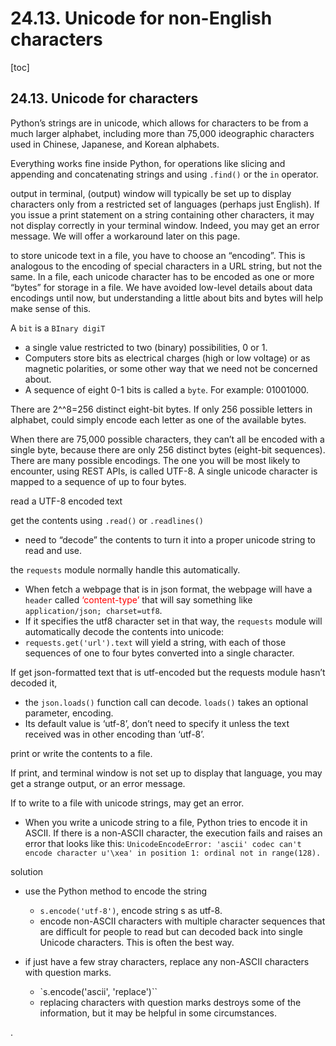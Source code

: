 
# 24.13. Unicode for non-English characters

[toc]


## 24.13. Unicode for characters

Python’s strings are in unicode, which allows for characters to be from a much larger alphabet, including more than 75,000 ideographic characters used in Chinese, Japanese, and Korean alphabets.

Everything works fine inside Python, for operations like slicing and appending and concatenating strings and using `.find()` or the `in` operator.

output in terminal, (output) window will typically be set up to display characters only from a restricted set of languages (perhaps just English). If you issue a print statement on a string containing other characters, it may not display correctly in your terminal window. Indeed, you may get an error message. We will offer a workaround later on this page.

to store unicode text in a file, you have to choose an “encoding”. This is analogous to the encoding of special characters in a URL string, but not the same. In a file, each unicode character has to be encoded as one or more “bytes” for storage in a file. We have avoided low-level details about data encodings until now, but understanding a little about bits and bytes will help make sense of this.

A `bit` is a `BInary digiT`
- a single value restricted to two (binary) possibilities, 0 or 1.
- Computers store bits as electrical charges (high or low voltage) or as magnetic polarities, or some other way that we need not be concerned about.
- A sequence of eight 0-1 bits is called a `byte`. For example: 01001000.

There are 2^^8=256 distinct eight-bit bytes. If only 256 possible letters in alphabet, could simply encode each letter as one of the available bytes.

When there are 75,000 possible characters, they can’t all be encoded with a single byte, because there are only 256 distinct bytes (eight-bit sequences). There are many possible encodings. The one you will be most likely to encounter, using REST APIs, is called UTF-8. A single unicode character is mapped to a sequence of up to four bytes.


read a UTF-8 encoded text

get the contents using `.read()` or `.readlines()`
- need to “decode” the contents to turn it into a proper unicode string to read and use.

the `requests` module normally handle this automatically.
- When fetch a webpage that is in json format, the webpage will have a `header` called <font color=red> ‘content-type’ </font> that will say something like `application/json; charset=utf8`.
- If it specifies the utf8 character set in that way, the `requests` module will automatically decode the contents into unicode:
- `requests.get('url').text` will yield a string, with each of those sequences of one to four bytes converted into a single character.

If get json-formatted text that is utf-encoded but the requests module hasn’t decoded it,
- the `json.loads()` function call can decode. `loads()` takes an optional parameter, encoding.
- Its default value is ‘utf-8’, don’t need to specify it unless the text received was in other encoding than ‘utf-8’.


print or write the contents to a file.

If print, and terminal window is not set up to display that language, you may get a strange output, or an error message.

If to write to a file with unicode strings, may get an error.
- When you write a unicode string to a file, Python tries to encode it in ASCII. If there is a non-ASCII character, the execution fails and raises an error that looks like this: `UnicodeEncodeError: 'ascii' codec can't encode character u'\xea' in position 1: ordinal not in range(128).`

solution

- use the Python method to encode the string
  - `s.encode('utf-8')`, encode string s as utf-8.
  - encode non-ASCII characters with multiple character sequences that are difficult for people to read but can decoded back into single Unicode characters. This is often the best way.

- if just have a few stray characters, replace any non-ASCII characters with question marks.
  - `s.encode('ascii', 'replace')``
  - replacing characters with question marks destroys some of the information, but it may be helpful in some circumstances.



























.
